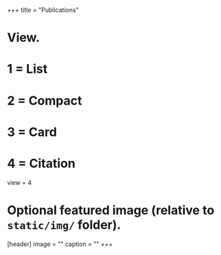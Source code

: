 +++
title = "Publications"

# View.
#   1 = List
#   2 = Compact
#   3 = Card
#   4 = Citation
view = 4


# Optional featured image (relative to `static/img/` folder).
[header]
image = ""
caption = ""
+++


